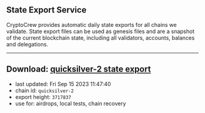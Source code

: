## State Export Service
CryptoCrew provides automatic daily state exports for all chains we validate. State export files can be used as genesis files and are a snapshot of the current blockchain state, including all validators, accounts, balances and delegations.

---
**Download: [quicksilver-2 state export](https://dl.ccvalidators.com/SERVICE/quicksilver/quicksilver-2_export_3717837.json)**
---

- last updated: Fri Sep 15 2023 11:47:40
- chain id: `quicksilver-2`
- export height: `3717837`
- use for: airdrops, local tests, chain recovery
